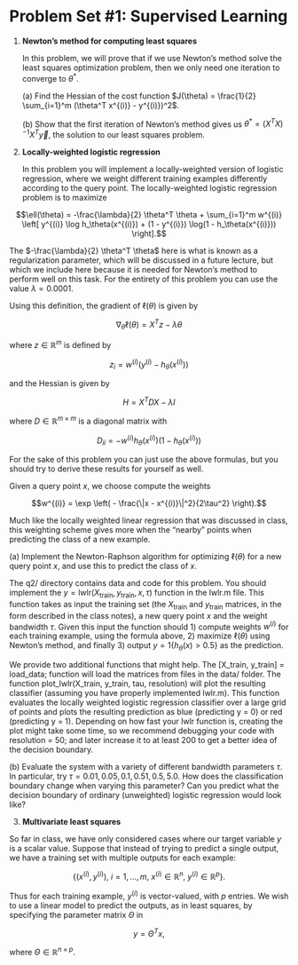 # Problem Set #1: Supervised Learning

1. **Newton’s method for computing least squares**

   In this problem, we will prove that if we use Newton’s method solve the least squares optimization problem, then we only need one iteration to converge to $`\theta^*`$.

   (a) Find the Hessian of the cost function $`J(\theta) = \frac{1}{2} \sum_{i=1}^m (\theta^T x^{(i)} - y^{(i)})^2`$.

   (b) Show that the first iteration of Newton’s method gives us $`\theta^* = (X^T X)^{-1} X^T \vec{y}`$, the solution to our least squares problem.

2. **Locally-weighted logistic regression**

   In this problem you will implement a locally-weighted version of logistic regression, where we weight different training examples differently according to the query point. The locally-weighted logistic regression problem is to maximize

```math
\ell(\theta) = -\frac{\lambda}{2} \theta^T \theta + \sum_{i=1}^m w^{(i)} \left[ y^{(i)} \log h_\theta(x^{(i)}) + (1 - y^{(i)}) \log(1 - h_\theta(x^{(i)})) \right].
```

   The $`-\frac{\lambda}{2} \theta^T \theta`$ here is what is known as a regularization parameter, which will be discussed in a future lecture, but which we include here because it is needed for Newton’s method to perform well on this task. For the entirety of this problem you can use the value $`\lambda = 0.0001`$.

   Using this definition, the gradient of $`\ell(\theta)`$ is given by

```math
\nabla_\theta \ell(\theta) = X^T z - \lambda \theta
```

   where $`z \in \mathbb{R}^m`$ is defined by

```math
z_i = w^{(i)} (y^{(i)} - h_\theta(x^{(i)}))
```

   and the Hessian is given by

```math
H = X^T D X - \lambda I
```

   where $`D \in \mathbb{R}^{m \times m}`$ is a diagonal matrix with

```math
D_{ii} = -w^{(i)} h_\theta(x^{(i)})(1 - h_\theta(x^{(i)}))
```

   For the sake of this problem you can just use the above formulas, but you should try to derive these results for yourself as well.

   Given a query point $`x`$, we choose compute the weights

```math
w^{(i)} = \exp \left( - \frac{\|x - x^{(i)}\|^2}{2\tau^2} \right).
```

Much like the locally weighted linear regression that was discussed in class, this weighting
scheme gives more when the “nearby” points when predicting the class of a new example.

(a) Implement the Newton-Raphson algorithm for optimizing $`\ell(\theta)`$ for a new query point $`x`$, and use this to predict the class of $`x`$.

The q2/ directory contains data and code for this problem. You should implement the $`y = \text{lwlr}(X_{\text{train}}, y_{\text{train}}, x, \tau)`$ function in the lwlr.m file. This function takes as input the training set (the $`X_{\text{train}}`$ and $`y_{\text{train}}`$ matrices, in the form described in the class notes), a new query point $`x`$ and the weight bandwidth $`\tau`$. Given this input the function should 1) compute weights $`w^{(i)}`$ for each training example, using the formula above, 2) maximize $`\ell(\theta)`$ using Newton’s method, and finally 3) output $`y = 1\{h_\theta(x) > 0.5\}`$ as the prediction.

We provide two additional functions that might help. The [X_train, y_train] = load_data; function will load the matrices from files in the data/ folder. The function plot_lwlr(X_train, y_train, tau, resolution) will plot the resulting classifier (assuming you have properly implemented lwlr.m). This function evaluates the locally weighted logistic regression classifier over a large grid of points and plots the resulting prediction as blue (predicting y = 0) or red (predicting y = 1). Depending on how fast your lwlr function is, creating the plot might take some time, so we recommend debugging your code with resolution = 50; and later increase it to at least 200 to get a better idea of the decision boundary.

(b) Evaluate the system with a variety of different bandwidth parameters $`\tau`$. In particular, try $`\tau = 0.01, 0.05, 0.1, 0.51, 0.5, 5.0`$. How does the classification boundary change when varying this parameter? Can you predict what the decision boundary of ordinary (unweighted) logistic regression would look like?

3. **Multivariate least squares**

So far in class, we have only considered cases where our target variable $`y`$ is a scalar value. Suppose that instead of trying to predict a single output, we have a training set with multiple outputs for each example:

```math
\{(x^{(i)}, y^{(i)}),\ i = 1, \ldots, m,\ x^{(i)} \in \mathbb{R}^n,\ y^{(i)} \in \mathbb{R}^p\}.
```

Thus for each training example, $`y^{(i)}`$ is vector-valued, with $`p`$ entries. We wish to use a linear model to predict the outputs, as in least squares, by specifying the parameter matrix $`\Theta`$ in

```math
y = \Theta^T x,
```

where $`\Theta \in \mathbb{R}^{n \times p}`$.